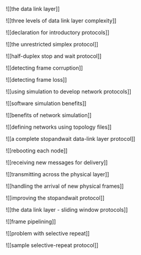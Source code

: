 ![[the data link layer]]

![[three levels of data link layer complexity]]

![[declaration for introductory protocols]]

![[the unrestricted simplex protocol]]

![[half-duplex stop and wait protocol]]

![[detecting frame corruption]]

![[detecting frame loss]]

![[using simulation to develop network protocols]]

![[software simulation benefits]]

![[benefits of network simulation]]

![[defining networks using topology files]]

![[a complete stopandwait data-link layer protocol]]

![[rebooting each node]]

![[receiving new messages for delivery]]

![[transmitting across the physical layer]]

![[handling the arrival of new physical frames]]

![[improving the stopandwait protocol]]

![[the data link layer - sliding window protocols]]

![[frame pipelining]]

![[problem with selective repeat]]

![[sample selective-repeat protocol]]
